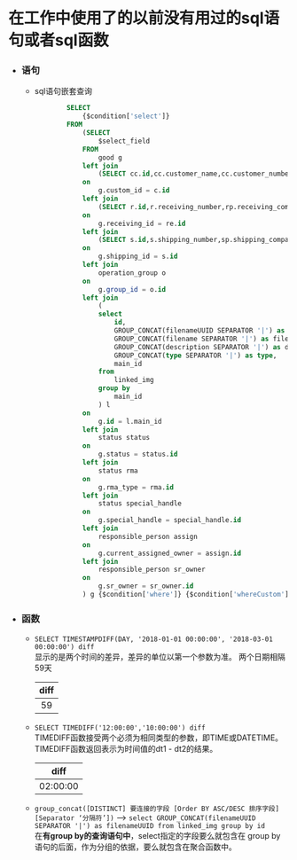 # 在工作中使用了的以前没有用过的sql语句或者sql函数

- ### 语句
    + sql语句嵌套查询
        
        ``` sql
                SELECT   
                    {$condition['select']}  
                FROM  
                    (SELECT  
                        $select_field  
                    FROM   
                        good g  
                    left join  
                        (SELECT cc.id,cc.customer_name,cc.customer_number,cc.customer_address,cc.post_code,cp.customer_company FROM customer cc,customer_company cp where cc.customer_company = cp.id) c  
                    on  
                        g.custom_id = c.id  
                    left join   
                        (SELECT r.id,r.receiving_number,rp.receiving_company FROM receiving r,receiving_company rp where r.receiving_company = rp.id) re  
                    on  
                        g.receiving_id = re.id  
                    left join   
                        (SELECT s.id,s.shipping_number,sp.shipping_company,s.ship_to_customer_time FROM shipping s,shipping_company sp where s.shipping_company = sp.id) s  
                    on  
                        g.shipping_id = s.id  
                    left join   
                        operation_group o  
                    on
                        g.group_id = o.id  
                    left join 
                        (  
                        select 
                            id,
                            GROUP_CONCAT(filenameUUID SEPARATOR '|') as filenameUUID,
                            GROUP_CONCAT(filename SEPARATOR '|') as filename,
                            GROUP_CONCAT(description SEPARATOR '|') as description,
                            GROUP_CONCAT(type SEPARATOR '|') as type,
                            main_id 
                        from 
                            linked_img 
                        group by 
                            main_id 
                        ) l
                    on
                        g.id = l.main_id
                    left join 
                        status status
                    on
                        g.status = status.id
                    left join 
                        status rma
                    on
                        g.rma_type = rma.id
                    left join 
                        status special_handle
                    on
                        g.special_handle = special_handle.id
                    left join 
                        responsible_person assign
                    on
                        g.current_assigned_owner = assign.id
                    left join 
                        responsible_person sr_owner
                    on
                        g.sr_owner = sr_owner.id
                    ) g {$condition['where']} {$condition['whereCustom']} {$condition['orderby']} {$condition['limit']}
        ```
- ### 函数
    + `SELECT TIMESTAMPDIFF(DAY, '2018-01-01 00:00:00', '2018-03-01 00:00:00') diff`  
        显示的是两个时间的差异，差异的单位以第一个参数为准。 两个日期相隔59天

        | diff |
        | :---: |
        | 59 |
    
    + `SELECT TIMEDIFF('12:00:00','10:00:00') diff`  
        TIMEDIFF函数接受两个必须为相同类型的参数，即TIME或DATETIME。TIMEDIFF函数返回表示为时间值的dt1 - dt2的结果。

        | diff |
        | :---: |
        | 02:00:00 |

    + `group_concat([DISTINCT] 要连接的字段 [Order BY ASC/DESC 排序字段] [Separator ‘分隔符’])` -->  `select GROUP_CONCAT(filenameUUID SEPARATOR '|') as filenameUUID from linked_img group by id `  
        在**有group by的查询语句中**，select指定的字段要么就包含在 group by 语句的后面，作为分组的依据，要么就包含在聚合函数中。


